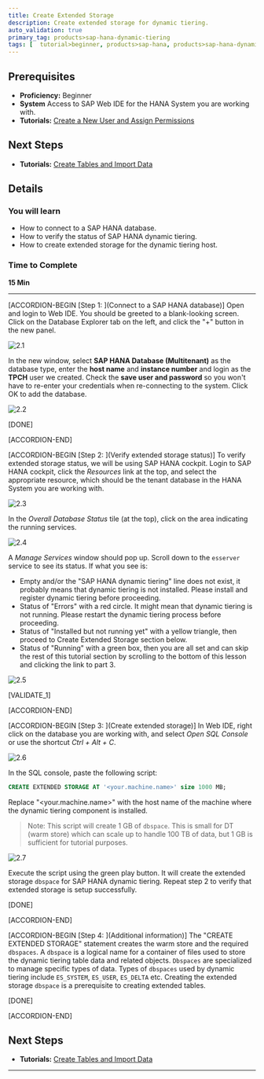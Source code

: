 ```yaml
---
title: Create Extended Storage
description: Create extended storage for dynamic tiering.
auto_validation: true
primary_tag: products>sap-hana-dynamic-tiering
tags: [  tutorial>beginner, products>sap-hana, products>sap-hana-dynamic-tiering, products>sap-web-ide ]
---
```


## Prerequisites  
 - **Proficiency:** Beginner
 - **System** Access to SAP Web IDE for the HANA System you are working with.
 - **Tutorials:** [Create a New User and Assign Permissions](https://www.sap.com/developer/tutorials/hana-webide-dt-getting-started-1.html)

## Next Steps
 - **Tutorials:** [Create Tables and Import Data](https://www.sap.com/developer/tutorials/hana-webide-dt-getting-started-3.html)

## Details
### You will learn  
* How to connect to a SAP HANA database.
* How to verify the status of SAP HANA dynamic tiering.
* How to create extended storage for the dynamic tiering host.

### Time to Complete
**15 Min**

---

[ACCORDION-BEGIN [Step 1: ](Connect to a SAP HANA database)]
Open and login to Web IDE. You should be greeted to a blank-looking screen. Click on the Database Explorer tab on the left, and click the "+" button in the new panel.

![2.1](assets/hana-webide-dt-getting-started-cfd2bfa5.png)

In the new window, select **SAP HANA Database (Multitenant)** as the database type, enter the **host name** and **instance number** and login as the **TPCH** user we created. Check the **save user and password** so you won't have to re-enter your credentials when re-connecting to the system. Click OK to add the database.

![2.2](assets/hana-webide-dt-getting-started-2d4e714e.png)

[DONE]

[ACCORDION-END]

[ACCORDION-BEGIN [Step 2: ](Verify extended storage status)]
To verify extended storage status, we will be using SAP HANA cockpit. Login to SAP HANA cockpit, click the *Resources* link at the top, and select the appropriate resource, which should be the tenant database in the HANA System you are working with.

![2.3](assets/hana-webide-dt-getting-started-df948257.png)

In the *Overall Database Status* tile (at the top), click on the area indicating the running services.

![2.4](assets/hana-webide-dt-getting-started-1da7c1f3.png)

A *Manage Services* window should pop up. Scroll down to the `esserver` service to see its status. If what you see is:

* Empty and/or the "SAP HANA dynamic tiering" line does not exist, it probably means that dynamic tiering is not installed. Please install and register dynamic tiering before proceeding.
* Status of "Errors" with a red circle. It might mean that dynamic tiering is not running. Please restart the dynamic tiering process before proceeding.
* Status of "Installed but not running yet" with a yellow triangle, then proceed to Create Extended Storage section below.
* Status of "Running" with a green box, then you are all set and can skip the rest of this tutorial section by scrolling to the bottom of this lesson and clicking the link to part 3.

![2.5](assets/hana-webide-dt-getting-started-1a10eab9.png)

[VALIDATE_1]

[ACCORDION-END]

[ACCORDION-BEGIN [Step 3: ](Create extended storage)]
In Web IDE, right click on the database you are working with, and select *Open SQL Console* or use the shortcut *Ctrl + Alt + C*.

![2.6](assets/hana-webide-dt-getting-started-3d2ecb5c.png)

In the SQL console, paste the following script:
```SQL
CREATE EXTENDED STORAGE AT '<your.machine.name>' size 1000 MB;
```
Replace "<your.machine.name>" with the host name of the machine where the dynamic tiering component is installed.

> Note: This script will create 1 GB of `dbspace`. This is small for DT (warm store) which can scale up to handle 100 TB of data, but 1 GB is sufficient for tutorial purposes.

![2.7](assets/hana-webide-dt-getting-started-ed433cc3.png)

Execute the script using the green play button. It will create the extended storage `dbspace` for SAP HANA dynamic tiering. Repeat step 2 to verify that extended storage is setup successfully.

[DONE]

[ACCORDION-END]

[ACCORDION-BEGIN [Step 4: ](Additional information)]
The "CREATE EXTENDED STORAGE" statement creates the warm store and the required `dbspaces`. A `dbspace` is a logical name for a container of files used to store the dynamic tiering table data and related objects. `Dbspaces` are specialized to manage specific types of data. Types of `dbspaces` used by dynamic tiering include `ES_SYSTEM`, `ES_USER`, `ES_DELTA` etc. Creating the extended storage `dbspace` is a prerequisite to creating extended tables.

[DONE]

[ACCORDION-END]

## Next Steps
 - **Tutorials:** [Create Tables and Import Data](https://www.sap.com/developer/tutorials/hana-webide-dt-getting-started-3.html)

---
